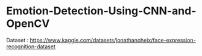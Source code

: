 # Emotion-Detection-Using-CNN-and-OpenCV
Dataset : https://www.kaggle.com/datasets/jonathanoheix/face-expression-recognition-dataset
